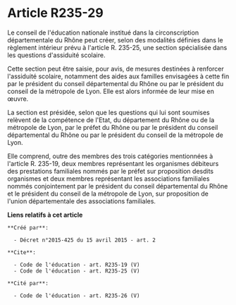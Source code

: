 # Article R235-29

Le conseil de l'éducation nationale institué dans la circonscription départementale du Rhône peut créer, selon des modalités
définies dans le règlement intérieur prévu à l'article R. 235-25, une section spécialisée dans les questions d'assiduité
scolaire. 

Cette section peut être saisie, pour avis, de mesures destinées à renforcer l'assiduité scolaire, notamment des aides aux
familles envisagées à cette fin par le président du conseil départemental du Rhône ou par le président du conseil de la
métropole de Lyon. Elle est alors informée de leur mise en œuvre. 

La section est présidée, selon que les questions qui lui sont soumises relèvent de la compétence de l'Etat, du département du
Rhône ou de la métropole de Lyon, par le préfet du Rhône ou par le président du conseil départemental du Rhône ou par le
président du conseil de la métropole de Lyon. 

Elle comprend, outre des membres des trois catégories mentionnées à l'article R. 235-19, deux membres représentant les
organismes débiteurs des prestations familiales nommés par le préfet sur proposition desdits organismes et deux membres
représentant les associations familiales nommés conjointement par le président du conseil départemental du Rhône et le
président du conseil de la métropole de Lyon, sur proposition de l'union départementale des associations familiales.

**Liens relatifs à cet article**

	**Créé par**:

	  - Décret n°2015-425 du 15 avril 2015 - art. 2

	**Cite**:

	  - Code de l'éducation - art. R235-19 (V)
	  - Code de l'éducation - art. R235-25 (V)

	**Cité par**:

	  - Code de l'éducation - art. R235-26 (V)
